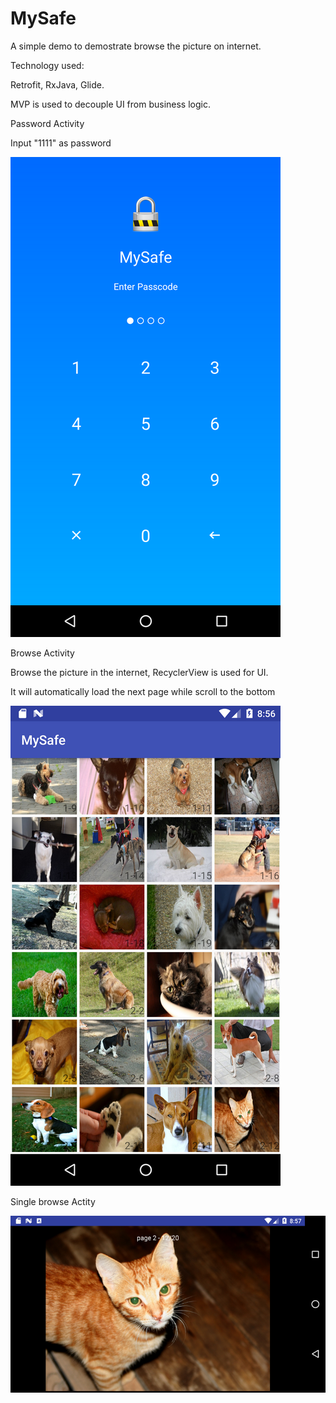 # MySafe

A simple demo to demostrate browse the picture on internet.


Technology used:

Retrofit, RxJava, Glide.


MVP is used to decouple UI from business logic.


Password Activity


Input "1111" as password


![screenshot](https://github.com/dindin0497/MySafe/blob/master/1.png)


Browse Activity


Browse the picture in the internet, RecyclerView is used for UI.


It will automatically load the next page while scroll to the bottom


![screenshot](https://github.com/dindin0497/MySafe/blob/master/2.png)



Single browse Actity 


![screenshot](https://github.com/dindin0497/MySafe/blob/master/3.png)
